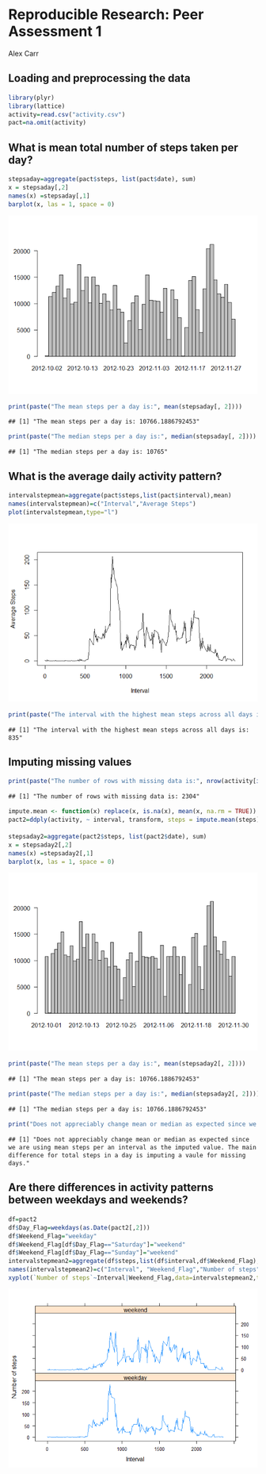 # Reproducible Research: Peer Assessment 1
Alex Carr  


## Loading and preprocessing the data

```r
library(plyr)
library(lattice)
activity=read.csv("activity.csv")
pact=na.omit(activity)
```


## What is mean total number of steps taken per day?

```r
stepsaday=aggregate(pact$steps, list(pact$date), sum)
x = stepsaday[,2]
names(x) =stepsaday[,1]
barplot(x, las = 1, space = 0)
```

![](PA1_template_files/figure-html/unnamed-chunk-2-1.png) 

```r
print(paste("The mean steps per a day is:", mean(stepsaday[, 2])))
```

```
## [1] "The mean steps per a day is: 10766.1886792453"
```

```r
print(paste("The median steps per a day is:", median(stepsaday[, 2])))
```

```
## [1] "The median steps per a day is: 10765"
```


## What is the average daily activity pattern?

```r
intervalstepmean=aggregate(pact$steps,list(pact$interval),mean)
names(intervalstepmean)=c("Interval","Average Steps")
plot(intervalstepmean,type="l")
```

![](PA1_template_files/figure-html/unnamed-chunk-3-1.png) 

```r
print(paste("The interval with the highest mean steps across all days is:", intervalstepmean[which.max(intervalstepmean[,2]),1]))
```

```
## [1] "The interval with the highest mean steps across all days is: 835"
```

## Imputing missing values

```r
print(paste("The number of rows with missing data is:", nrow(activity[is.na(activity),])))
```

```
## [1] "The number of rows with missing data is: 2304"
```

```r
impute.mean <- function(x) replace(x, is.na(x), mean(x, na.rm = TRUE))
pact2=ddply(activity, ~ interval, transform, steps = impute.mean(steps))

stepsaday2=aggregate(pact2$steps, list(pact2$date), sum)
x = stepsaday2[,2]
names(x) =stepsaday2[,1]
barplot(x, las = 1, space = 0)
```

![](PA1_template_files/figure-html/unnamed-chunk-4-1.png) 

```r
print(paste("The mean steps per a day is:", mean(stepsaday2[, 2])))
```

```
## [1] "The mean steps per a day is: 10766.1886792453"
```

```r
print(paste("The median steps per a day is:", median(stepsaday2[, 2])))
```

```
## [1] "The median steps per a day is: 10766.1886792453"
```

```r
print("Does not appreciably change mean or median as expected since we are using mean steps per an interval as the imputed value. The main difference for total steps in a day is imputing a vaule for missing days.")
```

```
## [1] "Does not appreciably change mean or median as expected since we are using mean steps per an interval as the imputed value. The main difference for total steps in a day is imputing a vaule for missing days."
```


## Are there differences in activity patterns between weekdays and weekends?

```r
df=pact2
df$Day_Flag=weekdays(as.Date(pact2[,2]))
df$Weekend_Flag="weekday"
df$Weekend_Flag[df$Day_Flag=="Saturday"]="weekend"
df$Weekend_Flag[df$Day_Flag=="Sunday"]="weekend"
intervalstepmean2=aggregate(df$steps,list(df$interval,df$Weekend_Flag),mean)
names(intervalstepmean2)=c("Interval", "Weekend_Flag","Number of steps")
xyplot(`Number of steps`~Interval|Weekend_Flag,data=intervalstepmean2,type="l",layout=c(1,2))
```

![](PA1_template_files/figure-html/unnamed-chunk-5-1.png) 

